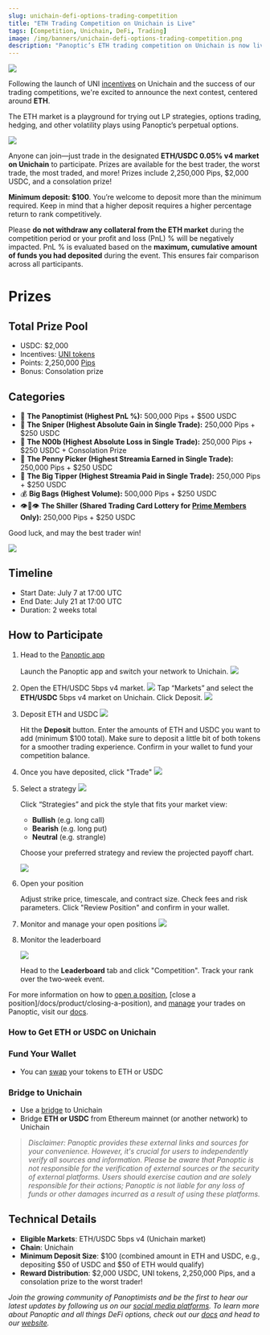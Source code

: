 ```yaml
---
slug: unichain-defi-options-trading-competition
title: "ETH Trading Competition on Unichain is Live"
tags: [Competition, Unichain, DeFi, Trading]
image: /img/banners/unichain-defi-options-trading-competition.png
description: "Panoptic’s ETH trading competition on Unichain is now live, offering $2,000 in USDC, UNI incentives, 2.25M Pips, and multiple prize categories for LPs and traders."
---
```


![](./unichain-defi-options-trading-competition.png)

Following the launch of UNI [incentives](/blog/uni-token-incentives-on-panoptic) on Unichain and the success of our trading competitions, we're excited to announce the next contest, centered around **ETH**.

The ETH market is a playground for trying out LP strategies, options trading, hedging, and other volatility plays using Panoptic’s perpetual options.

![](./01.png)

Anyone can join—just trade in the designated **ETH/USDC 0.05% v4 market on Unichain** to participate. Prizes are available for the best trader, the worst trade, the most traded, and more! Prizes include 2,250,000 Pips, $2,000 USDC, and a consolation prize!

**Minimum deposit: $100**.
You’re welcome to deposit more than the minimum required. Keep in mind that a higher deposit requires a higher percentage return to rank competitively.

Please **do not withdraw any collateral from the ETH market** during the competition period or your profit and loss (PnL) % will be negatively impacted. PnL % is evaluated based on the **maximum, cumulative amount of funds you had deposited** during the event. This ensures fair comparison across all participants.

# Prizes

## Total Prize Pool

-   USDC: $2,000
-   Incentives:  [UNI tokens](/blog/uni-token-incentives-on-panoptic)
-   Points: 2,250,000 [Pips](http://pips.panoptic.xyz)
-   Bonus: Consolation prize 
    

## Categories

-   💜 **The Panoptimist (Highest PnL %):** 500,000 Pips + $500 USDC
-   🎯 **The Sniper (Highest Absolute Gain in Single Trade):** 250,000 Pips + $250 USDC
-   💩 **The N00b  (Highest Absolute Loss in Single Trade):** 250,000 Pips + $250 USDC + Consolation Prize
-   🚂 **The Penny Picker (Highest Streamia Earned in Single Trade):** 250,000 Pips + $250 USDC
-   🤑 **The Big Tipper (Highest Streamia Paid in Single Trade):** 250,000 Pips + $250 USDC
-   💰 **Big Bags (Highest Volume):** 500,000 Pips + $250 USDC
-   👁️👄👁️ **The Shiller (Shared Trading Card Lottery for [Prime Members](/blog/panoptic-prime-loyalty-program) Only):** 250,000 Pips + $250 USDC  

Good luck, and may the best trader win!

![](./02.png)

## Timeline

- Start Date: July 7 at 17:00 UTC
- End Date: July 21 at 17:00 UTC
- Duration: 2 weeks total

## How to Participate

1. Head to the [Panoptic app](https://app.panoptic.xyz/)

    Launch the Panoptic app and switch your network to Unichain.
    ![](./03.png)

2. Open the ETH/USDC 5bps v4 market.
    ![](./04.png)
    Tap “Markets” and select the **ETH/USDC** 5bps v4 market on Unichain.
    Click Deposit.
    ![](./05.png)

3. Deposit ETH and USDC
    ![](./06.png)

    Hit the **Deposit** button. Enter the amounts of ETH and USDC you want to add (minimum $100 total). Make sure to deposit a little bit of both tokens for a smoother trading experience. Confirm in your wallet to fund your competition balance.

4. Once you have deposited, click "Trade"
    ![](./07.png)

5. Select a strategy
    ![](./08.png)

    Click “Strategies” and pick the style that fits your market view:
    -   **Bullish** (e.g. long call)
    -   **Bearish** (e.g. long put)
    -   **Neutral** (e.g. strangle)

    Choose your preferred strategy and review the projected payoff chart.

    ![](./09.gif)

6. Open your position

    Adjust strike price, timescale, and contract size. Check fees and risk parameters. Click "Review Position" and confirm in your wallet.

7. Monitor and manage your open positions 
    ![](./10.png)

8. Monitor the leaderboard

    ![](./11.png)

    Head to the **Leaderboard** tab and click "Competition". Track your rank over the two‑week event.

For more information on how to [open a position](/docs/product/opening-a-position), [close a position]/docs/product/closing-a-position), and [manage](/docs/product/position-management) your trades on Panoptic, visit our [docs](/docs/intro).

### How to Get ETH or USDC on Unichain

### Fund Your Wallet

-   You can [swap](https://app.uniswap.org/swap) your tokens to ETH or USDC
    

### Bridge to Unichain

-   Use a [bridge](https://www.unichain.org/bridge) to Unichain
-   Bridge **ETH or USDC** from Ethereum mainnet (or another network) to Unichain

> *Disclaimer: Panoptic provides these external links and sources for your convenience. However, it's crucial for users to independently verify all sources and information. Please be aware that Panoptic is not responsible for the verification of external sources or the security of external platforms. Users should exercise caution and are solely responsible for their actions; Panoptic is not liable for any loss of funds or other damages incurred as a result of using these platforms.*

## Technical Details

- **Eligible Markets**: ETH/USDC 5bps v4 (Unichain market)
- **Chain**: Unichain
- **Minimum Deposit Size**: $100 (combined amount in ETH and USDC, e.g., depositing $50 of USDC and $50 of ETH would qualify)
- **Reward Distribution**: $2,000 USDC, UNI tokens, 2,250,000 Pips, and a consolation prize to the worst trader!

  
*Join the growing community of Panoptimists and be the first to hear our latest updates by following us on our [social media platforms](https://links.panoptic.xyz/all). To learn more about Panoptic and all things DeFi options, check out our [docs](/docs/intro) and head to our [website](https://panoptic.xyz/).*
